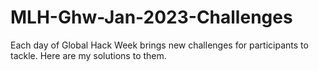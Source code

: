 # MLH-Ghw-Jan-2023-Challenges
Each day of Global Hack Week brings new challenges for participants to tackle. Here are my solutions to them.

